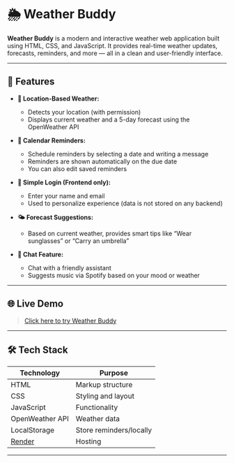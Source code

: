 # 🌦️ Weather Buddy

**Weather Buddy** is a modern and interactive weather web application built using HTML, CSS, and JavaScript. It provides real-time weather updates, forecasts, reminders, and more — all in a clean and user-friendly interface.

---

## 🚀 Features

- **📍 Location-Based Weather:**
  - Detects your location (with permission)
  - Displays current weather and a 5-day forecast using the OpenWeather API

- **📝 Calendar Reminders:**
  - Schedule reminders by selecting a date and writing a message
  - Reminders are shown automatically on the due date
  - You can also edit saved reminders

- **🔐 Simple Login (Frontend only):**
  - Enter your name and email
  - Used to personalize experience (data is not stored on any backend)

- **🌤️ Forecast Suggestions:**
  - Based on current weather, provides smart tips like “Wear sunglasses” or “Carry an umbrella”

- **💬 Chat Feature:**
  - Chat with a friendly assistant
  - Suggests music via Spotify based on your mood or weather

---

## 🌐 Live Demo

> [Click here to try Weather Buddy](https://weather-buddy-gb5v.onrender.com)  


---

## 🛠️ Tech Stack

| Technology | Purpose           |
|------------|-------------------|
| HTML       | Markup structure  |
| CSS        | Styling and layout|
| JavaScript | Functionality     |
| OpenWeather API | Weather data |
| LocalStorage | Store reminders/locally |
| [Render](https://render.com) | Hosting |

---
